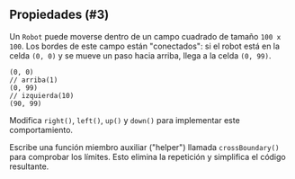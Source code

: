 ## Propiedades (#3)

Un `Robot` puede moverse dentro de un campo cuadrado de tamaño `100 x 100`. Los bordes
de este campo están "conectados": si el robot está en la celda `(0, 0)` y se mueve un
paso hacia arriba, llega a la celda `(0, 99)`.

```text
(0, 0)
// arriba(1)
(0, 99)
// izquierda(10)
(90, 99)
```

Modifica `right()`, `left()`, `up()` y `down()` para implementar este comportamiento.

<div class="hint">

Escribe una función miembro auxiliar ("helper") llamada `crossBoundary()` para
comprobar los límites. Esto elimina la repetición y simplifica el código resultante.

</div>